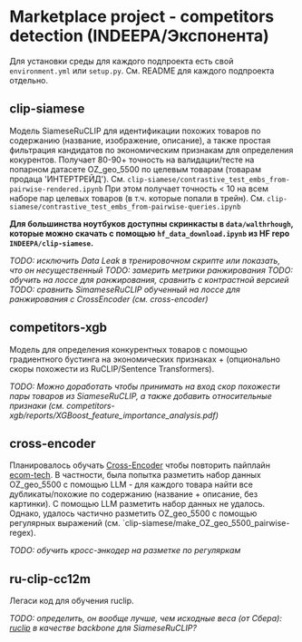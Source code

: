 # Marketplace project - competitors detection (INDEEPA/Экспонента)
Для установки среды для каждого подпроекта есть свой `environment.yml` или `setup.py`.
См. README для каждого подпроекта отдельно.

## clip-siamese
Модель SiameseRuCLIP для идентификации похожих товаров по содержанию (название, изображение, описание), а также простая фильтрация кандидатов по экономическим признакам для определения кокурентов.
Получает 80-90+ точность на валидации/тесте на попарном датасете OZ_geo_5500 по целевым товарам (товарам продаца 'ИНТЕРТРЕЙД'). См. `clip-siamese/contrastive_test_embs_from-pairwise-rendered.ipynb`
При этом получает точность < 10 на всем наборе пар целевых товаров (в т.ч. которые попали в трейн). См. `clip-siamese/contrastive_test_embs_from-pairwise-queries.ipynb`

**Для большинства ноутбуков доступны скринкасты в `data/walthrhough`, которые можно скачать с помощью `hf_data_download.ipynb` из HF repo `INDEEPA/clip-siamese`.**

*TODO: исключить Data Leak в тренировочном скрипте или показать, что он несущественный*
*TODO: замерить метрики ранжирования*
*TODO: обучить на лоссе для ранжирования, сравнить с контрастной версией*
*TODO: сравнить SimameseRuCLIP обученный на лоссе для ранжирования с CrossEncoder (см. cross-encoder)*

## competitors-xgb
Модель для определения конкурентных товаров с помощью градиентного бустинга на экономических признаках + (опционально скоры похожести из RuCLIP/Sentence Transformers).

*TODO: Можно доработать чтобы принимать на вход скор похожести пары товаров из SiameseRuCLIP, а также добавить относительные признаки (см. competitors-xgb/reports/XGBoost_feature_importance_analysis.pdf)*

## cross-encoder
Планировалось обучать [Cross-Encoder](https://sbert.net/examples/cross_encoder/applications/README.html) чтобы повторить пайплайн [ecom-tech](https://habr.com/ru/companies/ecom_tech/articles/852646/).
В частности, была попытка разметить набор данных OZ_geo_5500 с помощью LLM - для каждого товара найти все дубликаты/похожие по содержанию (название + описание, без картинки).
С помощью LLM разметить набор данных не удалось.
Однако, удалось частично разметить OZ_geo_5500 с помощью регулярных выражений (см. `clip-siamese/make_OZ_geo_5500_pairwise-regex).

*TODO: обучить кросс-энкодер на разметке по регуляркам*

## ru-clip-cc12m
Легаси код для обучения ruclip.

*TODO: определить, он вообще лучше, чем исходные веса (от Сбера): [ruclip](https://github.com/ai-forever/ru-clip) в качестве backbone для SiameseRuCLIP?*